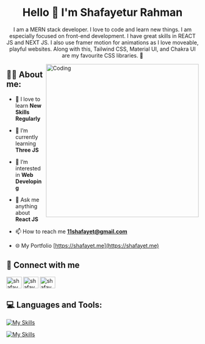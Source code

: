 <h1 align="center">Hello 👋 I'm Shafayetur Rahman</h1>

<p align="center">
  I am a MERN stack developer. I love to code and learn new things. I am especially focused on front-end development. I have great skills in REACT JS and NEXT JS. I also use framer motion for animations as I love moveable, playful websites. Along with this, Tailwind CSS, Material UI, and Chakra UI are my favourite CSS libraries. 🚀
</p>

<img align="right" alt="Coding" width="400" src="https://github.com/11Shafayet/11Shafayet/assets/65937591/154cd53d-1ffd-43cc-8b6c-fca808cc23c9">

<h2 align="left">👩‍💻 About me:</h2>

- 🔭 I love to learn **New Skills Regularly**

- 🌱 I’m currently learning **Three JS**

- 👀 I’m interested in **Web Developing**

- 💬 Ask me anything about **React JS**

- 📫 How to reach me **11shafayet@gmail.com**
  
- 🌐 My Portfolio [https://shafayet.me](https://shafayet.me)


<h2 align="left">🔗 Connect with me</h2>
<p align="left">
<a href="https://www.linkedin.com/in/shafayetur-rahman/" target="blank"><img align="center" src="https://raw.githubusercontent.com/rahuldkjain/github-profile-readme-generator/master/src/images/icons/Social/linked-in-alt.svg" alt="shafayetur rahman" height="30" width="40" /></a>
<a href="https://www.facebook.com/11Shafayet" target="blank"><img align="center" src="https://raw.githubusercontent.com/rahuldkjain/github-profile-readme-generator/master/src/images/icons/Social/facebook.svg" alt="shafayetur rahman" height="30" width="40" /></a>
  <a href="https://www.instagram.com/md.shafayetur_rahman/" target="blank"><img align="center" src="https://cdn.jsdelivr.net/npm/simple-icons@3.0.1/icons/instagram.svg" alt="shafayetur rahman" height="30" width="40" /></a>
</p>

<h2 align="left">💻 Languages and Tools:</h2>

[![My Skills](https://skillicons.dev/icons?i=html,css,javascript,react,next,tailwind,bootstrap,mongodb,figma,git,expressjs,nodejs)](https://skillicons.dev)

[![My Skills](https://skillicons.dev/icons?i=github,materialui,vscode,vite)](https://skillicons.dev)
